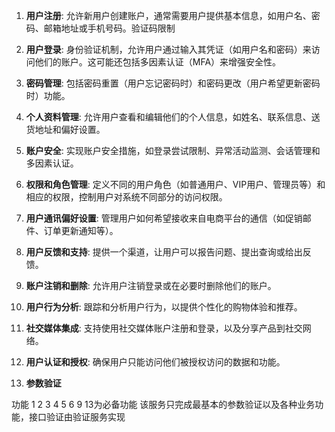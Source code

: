 1. **用户注册**: 允许新用户创建账户，通常需要用户提供基本信息，如用户名、密码、邮箱地址或手机号码。验证码限制

2. **用户登录**: 身份验证机制，允许用户通过输入其凭证（如用户名和密码）来访问他们的账户。这可能还包括多因素认证（MFA）来增强安全性。

3. **密码管理**: 包括密码重置（用户忘记密码时）和密码更改（用户希望更新密码时）功能。

4. **个人资料管理**: 允许用户查看和编辑他们的个人信息，如姓名、联系信息、送货地址和偏好设置。

5. **账户安全**: 实现账户安全措施，如登录尝试限制、异常活动监测、会话管理和多因素认证。

6. **权限和角色管理**: 定义不同的用户角色（如普通用户、VIP用户、管理员等）和相应的权限，控制用户对系统不同部分的访问权限。

7. **用户通讯偏好设置**: 管理用户如何希望接收来自电商平台的通信（如促销邮件、订单更新通知等）。

8. **用户反馈和支持**: 提供一个渠道，让用户可以报告问题、提出查询或给出反馈。

9. **账户注销和删除**: 允许用户注销登录或在必要时删除他们的账户。

10. **用户行为分析**: 跟踪和分析用户行为，以提供个性化的购物体验和推荐。

11. **社交媒体集成**: 支持使用社交媒体账户注册和登录，以及分享产品到社交网络。

12. **用户认证和授权**: 确保用户只能访问他们被授权访问的数据和功能。

13. **参数验证**

功能 1 2 3 4 5 6 9 13为必备功能
该服务只完成最基本的参数验证以及各种业务功能，接口验证由验证服务实现
